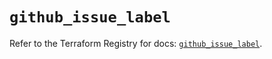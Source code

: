 # `github_issue_label`

Refer to the Terraform Registry for docs: [`github_issue_label`](https://registry.terraform.io/providers/integrations/github/5.44.0/docs/resources/issue_label).
